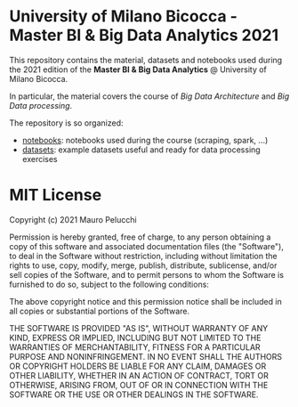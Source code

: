 # University of Milano Bicocca - Master BI &amp; Big Data Analytics 2021

This repository contains the material, datasets and notebooks used during the 2021 edition of the **Master BI & Big Data Analytics** @ University of Milano Bicocca.

In particular, the material covers the course of *Big Data Architecture* and *Big Data processing*.

The repository is so organized:
- [notebooks](https://github.com/mauropelucchi/unimib_masterbi_2021/tree/master/notebooks): notebooks used during the course (scraping, spark, ...)
- [datasets](https://github.com/mauropelucchi/unimib_masterbi_2021/tree/master/datasets): example datasets useful and ready for data processing exercises


# MIT License

Copyright (c) 2021 Mauro Pelucchi

Permission is hereby granted, free of charge, to any person obtaining a copy
of this software and associated documentation files (the "Software"), to deal
in the Software without restriction, including without limitation the rights
to use, copy, modify, merge, publish, distribute, sublicense, and/or sell
copies of the Software, and to permit persons to whom the Software is
furnished to do so, subject to the following conditions:

The above copyright notice and this permission notice shall be included in all
copies or substantial portions of the Software.

THE SOFTWARE IS PROVIDED "AS IS", WITHOUT WARRANTY OF ANY KIND, EXPRESS OR
IMPLIED, INCLUDING BUT NOT LIMITED TO THE WARRANTIES OF MERCHANTABILITY,
FITNESS FOR A PARTICULAR PURPOSE AND NONINFRINGEMENT. IN NO EVENT SHALL THE
AUTHORS OR COPYRIGHT HOLDERS BE LIABLE FOR ANY CLAIM, DAMAGES OR OTHER
LIABILITY, WHETHER IN AN ACTION OF CONTRACT, TORT OR OTHERWISE, ARISING FROM,
OUT OF OR IN CONNECTION WITH THE SOFTWARE OR THE USE OR OTHER DEALINGS IN THE
SOFTWARE.
